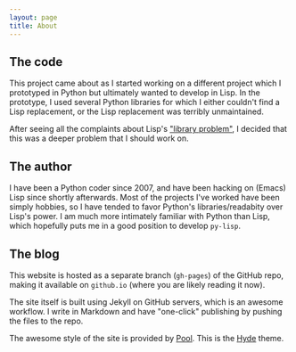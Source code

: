 ```yaml
---
layout: page
title: About
---
```


## The code

This project came about as I started working on a different project
which I prototyped in Python but ultimately wanted to develop in
Lisp. In the prototype, I used several Python libraries for which I
either couldn't find a Lisp replacement, or the Lisp replacement was
terribly unmaintained.

After seeing all the complaints about Lisp's
["library problem"](http://ilc2009.scheming.org/node/8), I decided
that this was a deeper problem that I should work on.

## The author

I have been a Python coder since 2007, and have been hacking on
(Emacs) Lisp since shortly afterwards. Most of the projects I've
worked have been simply hobbies, so I have tended to favor Python's
libraries/readabity over Lisp's power. I am much more intimately
familiar with Python than Lisp, which hopefully puts me in a good
position to develop `py-lisp`.

## The blog

This website is hosted as a separate branch (`gh-pages`) of the GitHub
repo, making it available on `github.io` (where you are likely reading
it now).

The site itself is built using Jekyll on GitHub servers, which is an
awesome workflow. I write in Markdown and have "one-click" publishing
by pushing the files to the repo.

The awesome style of the site is provided by
[Pool](https://github.com/poole). This is the
[Hyde](http://hyde.getpoole.com) theme.

